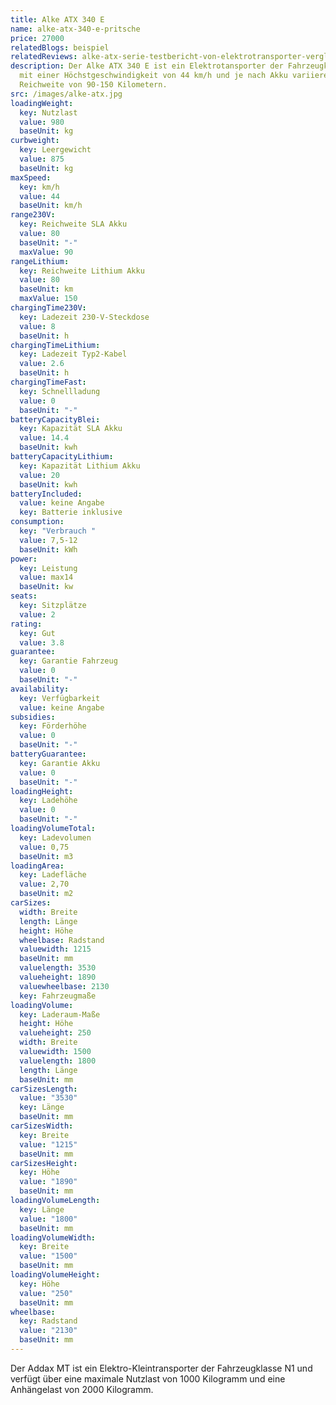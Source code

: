 ```yaml
---
title: Alke ATX 340 E
name: alke-atx-340-e-pritsche
price: 27000
relatedBlogs: beispiel
relatedReviews: alke-atx-serie-testbericht-von-elektrotransporter-vergleich
description: Der Alke ATX 340 E ist ein Elektrotansporter der Fahrzeugklasse N1
  mit einer Höchstgeschwindigkeit von 44 km/h und je nach Akku variierenden
  Reichweite von 90-150 Kilometern.
src: /images/alke-atx.jpg
loadingWeight:
  key: Nutzlast
  value: 980
  baseUnit: kg
curbweight:
  key: Leergewicht
  value: 875
  baseUnit: kg
maxSpeed:
  key: km/h
  value: 44
  baseUnit: km/h
range230V:
  key: Reichweite SLA Akku
  value: 80
  baseUnit: "-"
  maxValue: 90
rangeLithium:
  key: Reichweite Lithium Akku
  value: 80
  baseUnit: km
  maxValue: 150
chargingTime230V:
  key: Ladezeit 230-V-Steckdose
  value: 8
  baseUnit: h
chargingTimeLithium:
  key: Ladezeit Typ2-Kabel
  value: 2.6
  baseUnit: h
chargingTimeFast:
  key: Schnellladung
  value: 0
  baseUnit: "-"
batteryCapacityBlei:
  key: Kapazität SLA Akku
  value: 14.4
  baseUnit: kwh
batteryCapacityLithium:
  key: Kapazität Lithium Akku
  value: 20
  baseUnit: kwh
batteryIncluded:
  value: keine Angabe
  key: Batterie inklusive
consumption:
  key: "Verbrauch "
  value: 7,5-12
  baseUnit: kWh
power:
  key: Leistung
  value: max14
  baseUnit: kw
seats:
  key: Sitzplätze
  value: 2
rating:
  key: Gut
  value: 3.8
guarantee:
  key: Garantie Fahrzeug
  value: 0
  baseUnit: "-"
availability:
  key: Verfügbarkeit
  value: keine Angabe
subsidies:
  key: Förderhöhe
  value: 0
  baseUnit: "-"
batteryGuarantee:
  key: Garantie Akku
  value: 0
  baseUnit: "-"
loadingHeight:
  key: Ladehöhe
  value: 0
  baseUnit: "-"
loadingVolumeTotal:
  key: Ladevolumen
  value: 0,75
  baseUnit: m3
loadingArea:
  key: Ladefläche
  value: 2,70
  baseUnit: m2
carSizes:
  width: Breite
  length: Länge
  height: Höhe
  wheelbase: Radstand
  valuewidth: 1215
  baseUnit: mm
  valuelength: 3530
  valueheight: 1890
  valuewheelbase: 2130
  key: Fahrzeugmaße
loadingVolume:
  key: Laderaum-Maße
  height: Höhe
  valueheight: 250
  width: Breite
  valuewidth: 1500
  valuelength: 1800
  length: Länge
  baseUnit: mm
carSizesLength:
  value: "3530"
  key: Länge
  baseUnit: mm
carSizesWidth:
  key: Breite
  value: "1215"
  baseUnit: mm
carSizesHeight:
  key: Höhe
  value: "1890"
  baseUnit: mm
loadingVolumeLength:
  key: Länge
  value: "1800"
  baseUnit: mm
loadingVolumeWidth:
  key: Breite
  value: "1500"
  baseUnit: mm
loadingVolumeHeight:
  key: Höhe
  value: "250"
  baseUnit: mm
wheelbase:
  key: Radstand
  value: "2130"
  baseUnit: mm
---
```

Der Addax MT ist ein Elektro-Kleintransporter der Fahrzeugklasse N1 und verfügt über eine maximale Nutzlast von 1000 Kilogramm und eine Anhängelast von 2000 Kilogramm.